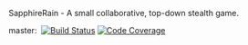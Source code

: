 SapphireRain - A small collaborative, top-down stealth game.

master:&nbsp;&nbsp;[![Build Status](https://travis-ci.org/camilne/Sapphire-Rain.svg?branch=master)](https://travis-ci.org/camilne/Sapphire-Rain)
[![Code Coverage](https://img.shields.io/codecov/c/github/camilne/Sapphire-Rain/code-coverage.svg)](https://codecov.io/github/camilne/Sapphire-Rain?branch=code-coverage)